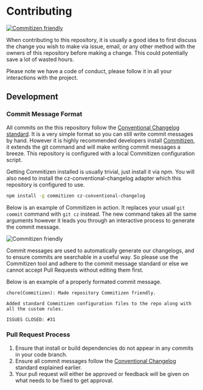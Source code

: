 # Contributing

[![Commitizen friendly](https://img.shields.io/badge/commitizen-friendly-brightgreen.svg)](http://commitizen.github.io/cz-cli/)

When contributing to this repository, it is usually a good idea to first discuss the change you
wish to make via issue, email, or any other method with the owners of this repository before
making a change. This could potentially save a lot of wasted hours.

Please note we have a code of conduct, please follow it in all your interactions with the project.

## Development

### Commit Message Format

All commits on the this repository follow the
[Conventional Changelog standard](https://github.com/conventional-changelog/conventional-changelog-eslint/blob/master/convention.md).
It is a very simple format so you can still write commit messages by hand. However it is
highly recommended developers install [Commitizen](https://commitizen.github.io/cz-cli/),
it extends the git command and will make writing commit messages a breeze. This
repository is configured with a local Commitizen configuration script.

Getting Commitizen installed is usually trivial, just install it via npm. You will also
need to install the cz-conventional-changelog adapter which this repository is configured
to use.

```bash
npm install -g commitizen cz-conventional-changelog
```

Below is an example of Commitizen in action. It replaces your usual `git commit` command
with `git cz` instead. The new command takes all the same arguments however it leads you
through an interactive process to generate the commit message.

![Commitizen friendly](http://aparapi.com/images/commitizen.gif)

Commit messages are used to automatically generate our changelogs, and to ensure
commits are searchable in a useful way. So please use the Commitizen tool and adhere to
the commit message standard or else we cannot accept Pull Requests without editing
them first.

Below is an example of a properly formated commit message.

```
chore(Commitizen): Made repository Commitizen friendly.

Added standard Commitizen configuration files to the repo along with all the custom rules.

ISSUES CLOSED: #31
```

### Pull Request Process

1. Ensure that install or build dependencies do not appear in any commits in your code branch.
2. Ensure all commit messages follow the [Conventional Changelog](https://github.com/conventional-changelog/conventional-changelog-eslint/blob/master/convention.md)
   standard explained earlier.
4. Your pull request will either be approved or feedback will be given on what needs to be
   fixed to get approval.
